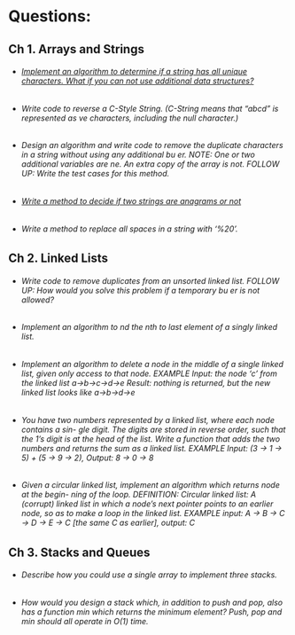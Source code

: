# Questions:

## Ch 1. Arrays and Strings

* ###### [Implement an algorithm to determine if a string has all unique characters. What if you can not use additional data structures?](https://github.com/pratham87/CtCI/tree/master/src/main/java/arraysAndStrings/Q1) 

* ###### Write code to reverse a C-Style String. (C-String means that “abcd” is represented as  ve characters, including the null character.)

* ###### Design an algorithm and write code to remove the duplicate characters in a string without using any additional bu er. NOTE: One or two additional variables are  ne. An extra copy of the array is not. FOLLOW UP: Write the test cases for this method.

* ###### [Write a method to decide if two strings are anagrams or not](https://github.com/pratham87/CtCI/tree/master/src/main/java/arraysAndStrings/Q2)    

* ###### Write a method to replace all spaces in a string with ‘%20’.

## Ch 2. Linked Lists

* ###### Write code to remove duplicates from an unsorted linked list. FOLLOW UP: How would you solve this problem if a temporary bu er is not allowed? 

* ###### Implement an algorithm to  nd the nth to last element of a singly linked list.

* ###### Implement an algorithm to delete a node in the middle of a single linked list, given only access to that node. EXAMPLE Input: the node ‘c’ from the linked list a->b->c->d->e Result: nothing is returned, but the new linked list looks like a->b->d->e

* ###### You have two numbers represented by a linked list, where each node contains a sin- gle digit. The digits are stored in reverse order, such that the 1’s digit is at the head of the list. Write a function that adds the two numbers and returns the sum as a linked list. EXAMPLE Input: (3 -> 1 -> 5) + (5 -> 9 -> 2), Output: 8 -> 0 -> 8

* ###### Given a circular linked list, implement an algorithm which returns node at the begin- ning of the loop. DEFINITION: Circular linked list: A (corrupt) linked list in which a node’s next pointer points to an earlier node, so as to make a loop in the linked list. EXAMPLE input: A -> B -> C -> D -> E -> C [the same C as earlier], output: C

## Ch 3. Stacks and Queues

* ###### Describe how you could use a single array to implement three stacks.

* ###### How would you design a stack which, in addition to push and pop, also has a function min which returns the minimum element? Push, pop and min should all operate in O(1) time.
